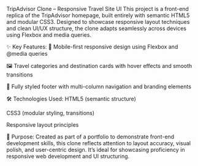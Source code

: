 TripAdvisor Clone – Responsive Travel Site UI
This project is a front-end replica of the TripAdvisor homepage, built entirely with semantic HTML5 and modular CSS3. Designed to showcase responsive layout techniques and clean UI/UX structure, the clone adapts seamlessly across devices using Flexbox and media queries.

✨ Key Features:
📱 Mobile-first responsive design using Flexbox and @media queries

🖼️ Travel categories and destination cards with hover effects and smooth transitions


🦶 Fully styled footer with multi-column navigation and branding elements

🛠️ Technologies Used:
HTML5 (semantic structure)

CSS3 (modular styling, transitions)

Responsive layout principles



🎯 Purpose:
Created as part of a portfolio to demonstrate front-end development skills, this clone reflects attention to layout accuracy, visual polish, and user-centric design. It’s ideal for showcasing proficiency in responsive web development and UI structuring.
